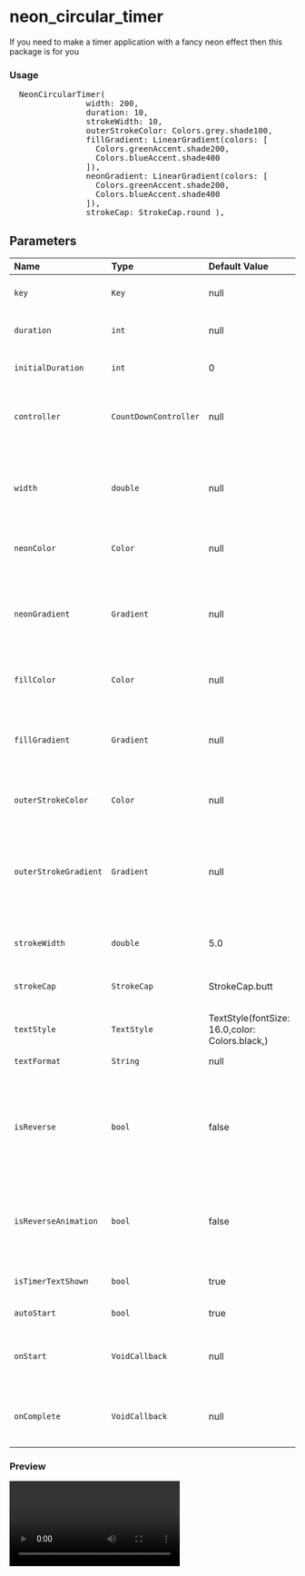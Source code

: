 # neon_circular_timer

If you need to make a timer application with a fancy neon effect then this package is for you


### Usage

<pre>
  NeonCircularTimer(
                width: 200,
                duration: 10,
                strokeWidth: 10,
                outerStrokeColor: Colors.grey.shade100,
                fillGradient: LinearGradient(colors: [
                  Colors.greenAccent.shade200,
                  Colors.blueAccent.shade400
                ]),
                neonGradient: LinearGradient(colors: [
                  Colors.greenAccent.shade200,
                  Colors.blueAccent.shade400
                ]),
                strokeCap: StrokeCap.round ),
</pre>

## Parameters
|Name|Type|Default Value|Description
|:-------------|:----------|:--------|:------------|
|`key`|`Key`|null|*Key for Countdown Timer.*|
|`duration`|`int`|null|*Countdown duration in Seconds.*|
|`initialDuration`|`int`|0|*Countdown initial elapsed Duration in Seconds.*|
|`controller`|`CountDownController`|null|*Controls (i.e Start, Pause, Resume, Restart) the Countdown Timer.*|
|`width`|`double`|null|*Width of the rectangle that surrounds the circle ( Diameter of the Countdown Timer).*|
|`neonColor`|`Color`|null|*neon Color for Countdown Widget.*|
|`neonGradient`|`Gradient`|null|*neon Gradient for Countdown Widget. Note that ringColor will not be effective if gradient is provided.*|
|`fillColor`|`Color`|null|*Filling Color for Countdown Widget.*|
|`fillGradient`|`Gradient`|null|*Filling Gradient for Countdown Widget. Note that fillColor will not be effective if gradient is provided.*|
|`outerStrokeColor`|`Color`|null|*border Color for Countdown Widget.*|
|`outerStrokeGradient`|`Gradient`|null|*border Gradient for Countdown Widget. Note that backgroundColor will not be effective if gradient is provided.*|
|`strokeWidth`|`double`|5.0|*Border Thickness of the Countdown Ring.*|
|`strokeCap`|`StrokeCap`|StrokeCap.butt|*Begin and end contours with a flat edge and no extension.*|
|`textStyle`|`TextStyle`|TextStyle(fontSize: 16.0,color: Colors.black,)|*Text Style for Countdown Text.*|
|`textFormat`|`String`|null|*Format for the Countdown Text.*|
|`isReverse`|`bool`|false|*Handles Countdown Timer (true for Reverse Countdown (max to 0), false for Forward Countdown (0 to max)).*|
|`isReverseAnimation`|`bool`|false|*Handles Animation Direction (true for Reverse Animation, false for Forward Animation).*|
|`isTimerTextShown`|`bool`|true|*Handles visibility of the Countdown Text.*|
|`autoStart`|`bool`|true|*Handles the timer start.*|
|`onStart`|`VoidCallback`|null|*This Callback will execute when the Countdown Starts.*|
|`onComplete`|`VoidCallback`|null|*This Callback will execute when the Countdown Ends.*|

### Preview

![alt text](https://github.com/yassinedevop/neon_circular_timer/blob/master/preview.mp4 "video preview")


